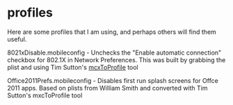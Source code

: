 profiles
========

Here are some profiles that I am using, and perhaps others will find them useful.

8021xDisable.mobileconfig - Unchecks the "Enable automatic connection" checkbox for 802.1X in Network Preferences.  This was built by grabbing the plist and using Tim Sutton's [mcxToProfile](https://github.com/timsutton/mcxToProfile "mcxToProfile") tool

Office2011Prefs.mobileconfig - Disables first run splash screens for Offce 2011 apps.  Based on plists from William Smith and converted with Tim Sutton's mxcToProfile tool